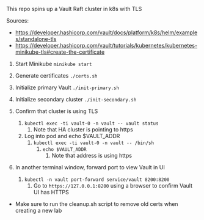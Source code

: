 This repo spins up a Vault Raft cluster in k8s with TLS

Sources:

* https://developer.hashicorp.com/vault/docs/platform/k8s/helm/examples/standalone-tls
* https://developer.hashicorp.com/vault/tutorials/kubernetes/kubernetes-minikube-tls#create-the-certificate


1. Start Minikube
`minikube start`

2. Generate certificates
`./certs.sh`

3. Initialize primary Vault
`./init-primary.sh`

4. Initialize secondary cluster 
`./init-secondary.sh`


1. Confirm that cluster is using TLS
   1. `kubectl exec -ti vault-0 -n vault -- vault status`
      1. Note that HA cluster is pointing to https
   2. Log into pod and echo $VAULT_ADDR
      1. `kubectl exec -ti vault-0 -n vault -- /bin/sh`
         1. `echo $VAULT_ADDR`
            1. Note that address is using https
2. In another terminal window, forward port to view Vault in UI
   1. `kubectl -n vault port-forward service/vault 8200:8200`
      1. Go to `https://127.0.0.1:8200` using a browser to confirm Vault UI has HTTPS



* Make sure to run the cleanup.sh script to remove old certs when creating a new lab







